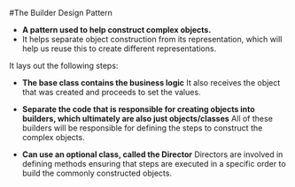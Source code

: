 #The Builder Design Pattern

- **A pattern used to help construct complex objects.** 
- It helps separate object construction from its representation, which will help us reuse this to create different representations.

It lays out the following steps:
- **The base class contains the business logic**
  It also receives the object that was created and proceeds to set the values.

- **Separate the code that is responsible for creating objects into builders, which ultimately are also just objects/classes**
  All of these builders will be responsible for defining the steps to construct the complex objects.

- **Can use an optional class, called the Director**
  Directors are involved in defining methods ensuring that steps are executed in a specific order to build the commonly constructed objects.